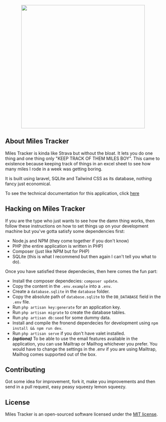 <p align="center"><a href="https://laravel.com" target="_blank">
<img src="https://raw.githubusercontent.com/laravel/art/master/logo-lockup/5%20SVG/2%20CMYK/1%20Full%20Color/laravel-logolockup-cmyk-red.svg" width="400"></a></p>

## About Miles Tracker

Miles Tracker is kinda like Strava but without the bloat. It lets you do one thing and one thing only "KEEP TRACK OF THEM MILES BOY". This came to existence because keeping track of things in an excel sheet to see how many miles I rode in a week was getting boring.

It is built using laravel, SQLite and Tailwind CSS as its database, nothing fancy just economical. 

To see the technical documentation for this application, click [here](docs/milestracker-technical.pdf)

## Hacking on Miles Tracker

If you are the type who just wants to see how the damn thing works, then follow these instructions on how to set things up on your development machine but you've gotta satisfy some dependencies first:

- Node.js and NPM (they come together if you don't know)
- PHP (the entire application is written in PHP)
- Composer (just like NPM but for PHP)
- SQLite (this is what I recommend but then again I can't tell you what to do).

Once you have satisfied these dependecies, then here comes the fun part:

- Install the composer dependecies: `composer update`.
- Copy the content in the `.env.example` into a `.env`.
- Create a `database.sqlite` in the `database` folder.
- Copy the absolute path of `database.sqlite` to the `DB_DATABASE` field in the `.env` file.
- Run `php artisan key:generate` for an application key.
- Run `php artisan migrate` to create the database tables.
- Run `php artisan db:seed` for some dummy data.
- Install and compile the fronend dependecies for development using `npm install && npm run dev`.
- Run `php artisan serve` if you don't have valet installed. 
-  ***(optiona)*** To be able to use the email features available in the application, you can use Mailtrap or Mailhog whichever you prefer. You would have to change the settings in the .env if you are using Mailtrap, Mailhog comes supported out of the box.

## Contributing

Got some idea for improvement, fork it, make you improvements and then send in a pull request, easy peasy squeezy lemon squeezy.

## License

Miles Tracker is an open-sourced software licensed under the [MIT license](https://opensource.org/licenses/MIT).
